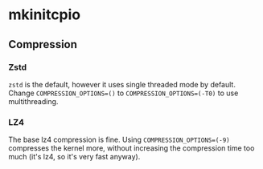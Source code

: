 # mkinitcpio

## Compression

### Zstd

`zstd` is the default, however it uses single threaded mode by default. Change `COMPRESSION_OPTIONS=()` to `COMPRESSION_OPTIONS=(-T0)` to use multithreading.

### LZ4

The base lz4 compression is fine. Using `COMPRESSION_OPTIONS=(-9)` compresses the kernel more, without increasing the compression time too much (it's lz4, so it's very fast anyway).

